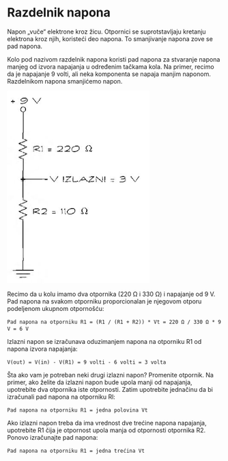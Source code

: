 # Razdelnik napona

Napon „vuče“ elektrone kroz žicu. Otpornici se suprotstavljaju kretanju elektrona kroz njih, koristeći deo napona. To smanjivanje napona zove se pad napona.

Kolo pod nazivom razdelnik napona koristi pad napona za stvaranje napona manjeg od izvora napajanja u određenim tačkama kola. Na primer, recimo da je napajanje 9 volti, ali neka komponenta se napaja manjim naponom. Razdelnikom napona smanjićemo napon.

![](slike/razdelnik-napona.jpg)

Recimo da u kolu imamo dva otpornika (220 Ω i 330 Ω) i napajanje od 9 V. Pad napona na svakom otporniku proporcionalan je njegovom otporu podeljenom ukupnom otpornošću:
```
Pad napona na otporniku R1 = (R1 / (R1 + R2)) * Vt = 220 Ω / 330 Ω * 9 V = 6 V
```

Izlazni napon se izračunava oduzimanjem napona na otporniku R1 od napona izvora napajanja:
```
V(out) = V(in) - V(R1) = 9 volti - 6 volti = 3 volta
```

Šta ako vam je potreban neki drugi izlazni napon? Promenite otpornik. Na primer, ako želite da izlazni napon bude upola manji od napajanja, upotrebite dva otpornika iste otpornosti. Zatim upotrebite jednačinu da bi izračunali pad napona na otporniku Rl:
```
Pad napona na otporniku R1 = jedna polovina Vt
```

Ako izlazni napon treba da ima vrednost dve trećine napona napajanja, upotrebite R1 čija je otpornost upola manja od otpornosti otpornika R2. Ponovo izračunajte pad napona:
```
Pad napona na otporniku R1 = jedna trećina Vt
```
